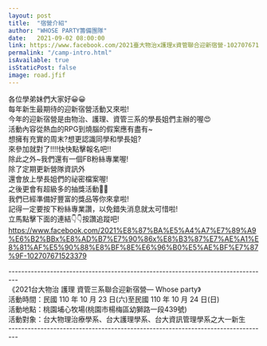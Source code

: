 ```yaml
---
layout: post
title:  "宿營介紹"
author: "WHOSE PARTY籌備團隊"
date:   2021-09-02 08:00:00
link: https://www.facebook.com/2021臺大物治x護理x資管聯合迎新宿營-102707671523379/
permalink: "/camp-intro.html"
isAvailable: true
isStaticPost: false
image: road.jfif
---
```

各位學弟妹們大家好😀😀<br>
每年新生最期待的迎新宿營活動又來啦!<br>
今年的迎新宿營是由物治、護理、資管三系的學長姐們主辦的喔😍<br>
活動內容從熱血的RPG到燒腦的假案應有盡有~<br>
想擁有充實的周末?想更認識同學和學長姐?<br>
來參加就對了!!!!快快點擊報名吧!!<br>
除此之外~我們還有一個FB粉絲專業喔!<br>
除了定期更新營隊資訊外<br>
還會放上學長姐們的祕密檔案喔!<br>
之後更會有超級多的抽獎活動🥳🥳<br>
我們已經準備好豐富的獎品等你來拿啦!<br>
記得一定要按下粉絲專業讚，以免錯失消息就太可惜啦!<br>
立馬點擊下面的連結👇👇按讚追蹤吧!<br>
https://www.facebook.com/2021%E8%87%BA%E5%A4%A7%E7%89%A9%E6%B2%BBx%E8%AD%B7%E7%90%86x%E8%B3%87%E7%AE%A1%E8%81%AF%E5%90%88%E8%BF%8E%E6%96%B0%E5%AE%BF%E7%87%9F-102707671523379<br>


---------------------------------------------------------------------------------<br>
《2021台⼤物治 護理 資管三系聯合迎新宿營— Whose party》<br>
活動時間：⺠國 110 年 10 ⽉ 23 ⽇(六)⾄⺠國 110 年 10 ⽉ 24 ⽇(⽇)<br>
活動地點：桃園埔⼼牧場(桃園市楊梅區幼獅路⼀段439號)<br>
活動對象：台⼤物理治療學系、台⼤護理學系、台⼤資訊管理學系之⼤⼀新⽣<br>
---------------------------------------------------------------------------------<br>

